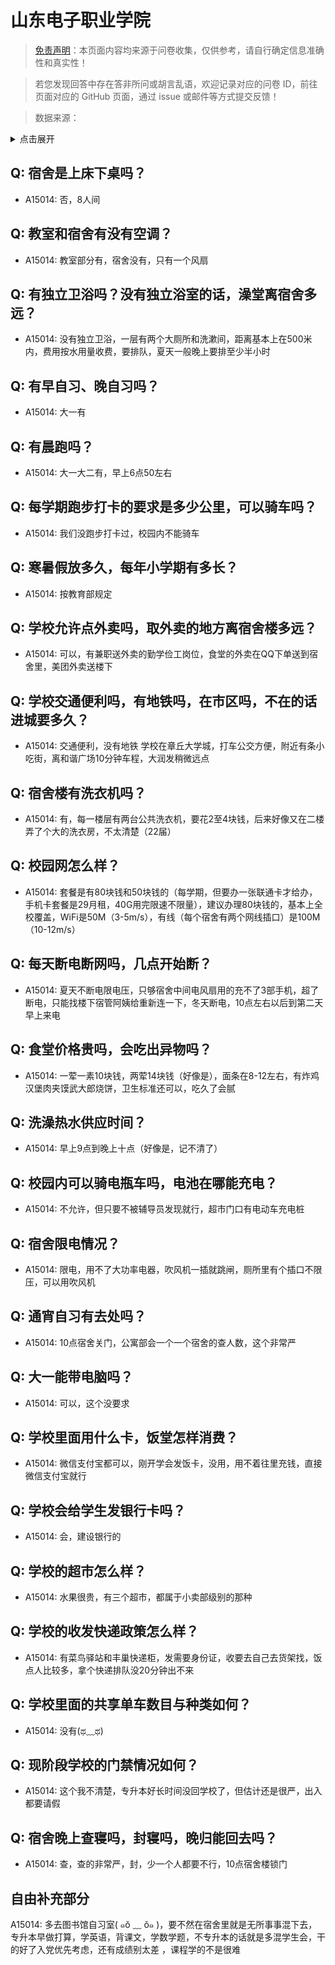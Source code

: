 # 山东电子职业学院

> [免责声明](https://colleges.chat/#_3)：本页面内容均来源于问卷收集，仅供参考，请自行确定信息准确性和真实性！

> 若您发现回答中存在答非所问或胡言乱语，欢迎记录对应的问卷 ID，前往页面对应的 GitHub 页面，通过 issue 或邮件等方式提交反馈！

> 数据来源：

<details><summary>点击展开</summary>
<ul>
<li>A15014: 匿名 (2022 年 07 月)</li>
</ul>
</details>

## Q: 宿舍是上床下桌吗？

- A15014: 否，8人间

## Q: 教室和宿舍有没有空调？

- A15014: 教室部分有，宿舍没有，只有一个风扇

## Q: 有独立卫浴吗？没有独立浴室的话，澡堂离宿舍多远？

- A15014: 没有独立卫浴，一层有两个大厕所和洗漱间，距离基本上在500米内，费用按水用量收费，要排队，夏天一般晚上要排至少半小时

## Q: 有早自习、晚自习吗？

- A15014: 大一有

## Q: 有晨跑吗？

- A15014: 大一大二有，早上6点50左右

## Q: 每学期跑步打卡的要求是多少公里，可以骑车吗？

- A15014: 我们没跑步打卡过，校园内不能骑车

## Q: 寒暑假放多久，每年小学期有多长？

- A15014: 按教育部规定

## Q: 学校允许点外卖吗，取外卖的地方离宿舍楼多远？

- A15014: 可以，有兼职送外卖的勤学俭工岗位，食堂的外卖在QQ下单送到宿舍里，美团外卖送楼下

## Q: 学校交通便利吗，有地铁吗，在市区吗，不在的话进城要多久？

- A15014: 交通便利，没有地铁 学校在章丘大学城，打车公交方便，附近有条小吃街，离和谐广场10分钟车程，大润发稍微远点

## Q: 宿舍楼有洗衣机吗？

- A15014: 有，每一楼层有两台公共洗衣机，要花2至4块钱，后来好像又在二楼弄了个大的洗衣房，不太清楚（22届）

## Q: 校园网怎么样？

- A15014: 套餐是有80块钱和50块钱的（每学期，但要办一张联通卡才给办，手机卡套餐是29月租，40G用完限速不限量），建议办理80块钱的，基本上全校覆盖，WiFi是50M（3-5m/s），有线（每个宿舍有两个网线插口）是100M（10-12m/s）

## Q: 每天断电断网吗，几点开始断？

- A15014: 夏天不断电限电压，只够宿舍中间电风扇用的充不了3部手机，超了断电，只能找楼下宿管阿姨给重新连一下，冬天断电，10点左右以后到第二天早上来电

## Q: 食堂价格贵吗，会吃出异物吗？

- A15014: 一荤一素10块钱，两荤14块钱（好像是），面条在8-12左右，有炸鸡汉堡肉夹馍武大郎烧饼，卫生标准还可以，吃久了会腻

## Q: 洗澡热水供应时间？

- A15014: 早上9点到晚上十点（好像是，记不清了）

## Q: 校园内可以骑电瓶车吗，电池在哪能充电？

- A15014: 不允许，但只要不被辅导员发现就行，超市门口有电动车充电桩

## Q: 宿舍限电情况？

- A15014: 限电，用不了大功率电器，吹风机一插就跳闸，厕所里有个插口不限压，可以用吹风机

## Q: 通宵自习有去处吗？

- A15014: 10点宿舍关门，公寓部会一个一个宿舍的查人数，这个非常严

## Q: 大一能带电脑吗？

- A15014: 可以，这个没要求

## Q: 学校里面用什么卡，饭堂怎样消费？

- A15014: 微信支付宝都可以，刚开学会发饭卡，没用，用不着往里充钱，直接微信支付宝就行

## Q: 学校会给学生发银行卡吗？

- A15014: 会，建设银行的

## Q: 学校的超市怎么样？

- A15014: 水果很贵，有三个超市，都属于小卖部级别的那种

## Q: 学校的收发快递政策怎么样？

- A15014: 有菜鸟驿站和丰巢快递柜，发需要身份证，收要去自己去货架找，饭点人比较多，拿个快递排队没20分钟出不来

## Q: 学校里面的共享单车数目与种类如何？

- A15014: 没有(ಥ﹏ಥ)

## Q: 现阶段学校的门禁情况如何？

- A15014: 这个我不清楚，专升本好长时间没回学校了，但估计还是很严，出入都要请假

## Q: 宿舍晚上查寝吗，封寝吗，晚归能回去吗？

- A15014: 查，查的非常严，封，少一个人都要不行，10点宿舍楼锁门

## 自由补充部分

A15014: 多去图书馆自习室( ๑ŏ ﹏ ŏ๑ )，要不然在宿舍里就是无所事事混下去，专升本早做打算，学英语，背课文，学数学题，不专升本的话就是多混学生会，干的好了入党优先考虑，还有成绩别太差 ，课程学的不是很难